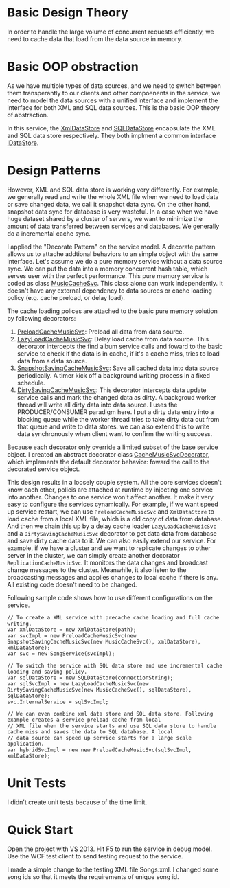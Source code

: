 
# Basic Design Theory

In order to handle the large volume of concurrent requests efficiently, we need to cache data that load from the data source in 
memory. 

# Basic OOP obstraction

As we have multiple types of data sources, and we need to switch between them transperantly to our clients and other 
compoenents in the service, we need to model the data sources with a unified interface and implement the interface for both XML 
and SQL data sources. This is the basic OOP theory of abstraction. 

In this service, the [XmlDataStore](SongSvc/XmlDataStore.cs) and [SQLDataStore](SongSvc/SQLDataStore.cs) encapsulate the XML and SQL data store respectively. They both 
implment a common interface [IDataStore](SongSvc/IDataStore.cs).

# Design Patterns

However, XML and SQL data store is working very differently. For example, we generally read and write the whole XML file when
we need to load data or save changed data, we call it snapshot data sync. On the other hand, snapshot data sync for database is very wasteful. 
In a case when we have huge dataset shared by a cluster of servers, we want to minimize the amount of data transferred between
services and databases. We generally do a incremental cache sync. 

I applied the "Decorate Pattern" on the service model. A decorate pattern allows us to attache addtional behaviors to an simple
object with the same interface. Let's assume we do a pure memory service without a data source sync. We can put the data into 
a memory concurrent hash table, which serves user with the perfect performance. This pure memory service is coded as 
class [MusicCacheSvc](SongSvc/MusicCacheSvc.cs). This class alone can work independently. It doesn't have any external dependency to data sources or
cache loading policy (e.g. cache preload, or delay load). 

The cache loading polices are attached to the basic pure memory solution by following decorators:
1. [PreloadCacheMusicSvc](SongSvc/PreloadCacheMusicSvc.cs): Preload all data from data source. 
2. [LazyLoadCacheMusicSvc](SongSvc/LazyLoadCacheMusicSvc.cs): Delay load cache from data source. This decorator intercepts the find album service calls and 
foward to the basic service to check if the data is in cache, if it's a cache miss, tries to load data from a data source.
3. [SnapshotSavingCacheMusicSvc](SongSvc/SnapshotSavingCacheMusicSvc.cs): Save all cached data into data source periodically. A timer kick off a background writing
process in a fixed schedule. 
4. [DirtySavingCacheMusicSvc](SongSvc/DirtySavingCacheMusicSvc.cs): This decorator intercepts data update service calls and mark the changed data as dirty. A 
backgroud worker thread will write all dirty data into data source. I uses the PRODUCER/CONSUMER paradigm here. I put a dirty
data entry into a blocking queue while the worker thread tries to take dirty data out from that queue and write to data stores.
we can also extend this to write data synchronously when client want to confirm the writing success.

Because each decorator only override a limited subset of the base service object. I created an abstract decorator class 
[CacheMusicSvcDecorator](SongSvc/CacheMusicSvcDecorator.cs), which implements the default decorator behavior: foward the call to the decorated service object. 

This design results in a loosely couple system. All the core services doesn't know each other, policis are attached at runtime
by injecting one service into another. Changes to one service won't affect another. It make it very easy to configure the services cynamically.
For example, if we want speed up service restart, we can use ```PreloadCacheMusicSvc``` and ```XmlDataStore``` to load cache
from a local XML file, which is a old copy of data from database. And then we chain this up by a delay cache loader 
```LazyLoadCacheMusicSvc``` and a ```DirtySavingCacheMusicSvc``` decorator to get data data from database and save dirty cache
data to it. We can also easily extend our service. For example, if we have a cluster and we want to replicate changes to other 
server in the cluster, we can simply create another decorator ```ReplicationCacheMusicSvc```. It monitors the data changes and
broadcast change messages to the cluster. Meanwhile, it also listen to the broadcasting messages and applies changes to local
cache if there is any. All existing code doesn't need to be changed.

Following sample code shows how to use different configurations on the service. 

```
// To create a XML service with precache cache loading and full cache writing.
var xmlDataStore = new XmlDataStore(path);
var svcImpl = new PreloadCacheMusicSvc(new SnapshotSavingCacheMusicSvc(new MusicCacheSvc(), xmlDataStore), xmlDataStore);
var svc = new SongService(svcImpl);

// To switch the service with SQL data store and use incremental cache loading and saving policy.
var sqlDataStore = new SQLDataStore(connectionString);
var sqlSvcImpl = new LazyLoadCacheMusicSvc(new DirtySavingCacheMusicSvc(new MusicCacheSvc(), sqlDataStore), sqlDataStore);
svc.InternalService = sqlSvcImpl;

// We can even combine xml data store and SQL data store. Following example creates a service preload cache from local 
// XML file when the service starts and use SQL data store to handle cache miss and saves the data to SQL database. A local
// data source can speed up service starts for a large scale application.
var hybridSvcImpl = new new PreloadCacheMusicSvc(sqlSvcImpl, xmlDataStore); 
```

# Unit Tests

I didn't create unit tests because of the time limit. 

# Quick Start

Open the project with VS 2013. Hit F5 to run the service in debug model. Use the WCF test client to send testing request to 
the service. 

I made a simple change to the testing XML file Songs.xml. I changed some song ids so that it meets the requirements of unique song id.



